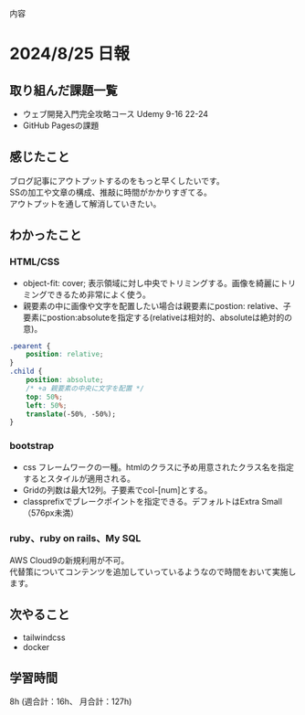 内容
# 2024/8/25 日報
## 取り組んだ課題一覧
+ ウェブ開発入門完全攻略コース Udemy 9-16 22-24
+ GitHub Pagesの課題

## 感じたこと
ブログ記事にアウトプットするのをもっと早くしたいです。  
SSの加工や文章の構成、推敲に時間がかかりすぎてる。  
アウトプットを通して解消していきたい。

## わかったこと
### HTML/CSS
+ object-fit: cover; 表示領域に対し中央でトリミングする。画像を綺麗にトリミングできるため非常によく使う。
+ 親要素の中に画像や文字を配置したい場合は親要素にpostion: relative、子要素にpostion:absoluteを指定する(relativeは相対的、absoluteは絶対的の意)。
```css
.pearent {
    position: relative;
}
.child {
    position: absolute;
    /* +a 親要素の中央に文字を配置 */
    top: 50%;
    left: 50%;
    translate(-50%, -50%);
}
```

### bootstrap
+ css フレームワークの一種。htmlのクラスに予め用意されたクラス名を指定するとスタイルが適用される。
+ Gridの列数は最大12列。子要素でcol-[num]とする。
+ classprefixでブレークポイントを指定できる。デフォルトはExtra Small（576px未満）

### ruby、ruby on rails、My SQL
AWS Cloud9の新規利用が不可。  
代替策についてコンテンツを追加していっているようなので時間をおいて実施します。

## 次やること
+ tailwindcss
+ docker

## 学習時間
8h (週合計：16h、 月合計：127h)